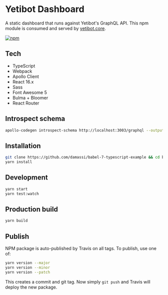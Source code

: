 # Yetibot Dashboard

A static dashboard that runs against Yetibot's GraphQL API. This npm module is
consumed and served by [yetibot.core](https://github.com/yetibot/yetibot.core).

[![npm](https://img.shields.io/npm/v/yetibot-dashboard.svg?style=for-the-badge)](https://www.npmjs.com/package/yetibot-dashboard)

## Tech

- TypeScript
- Webpack
- Apollo Client
- React 16.x
- Sass
- Font Awesome 5
- Bulma + Bloomer
- React Router

## Introspect schema

```bash
apollo-codegen introspect-schema http://localhost:3003/graphql --output schema.json
```

## Installation

```sh
git clone https://github.com/damassi/babel-7-typescript-example && cd babel-7-typescript-example
yarn install
```

## Development

```sh
yarn start
yarn test:watch
```

## Production build

```sh
yarn build
```

## Publish

NPM package is auto-published by Travis on all tags. To publish, use one of:

```bash
yarn version --major
yarn version --minor
yarn version --patch
```

This creates a commit and git tag. Now simply `git push` and Travis will
deploy the new package.
